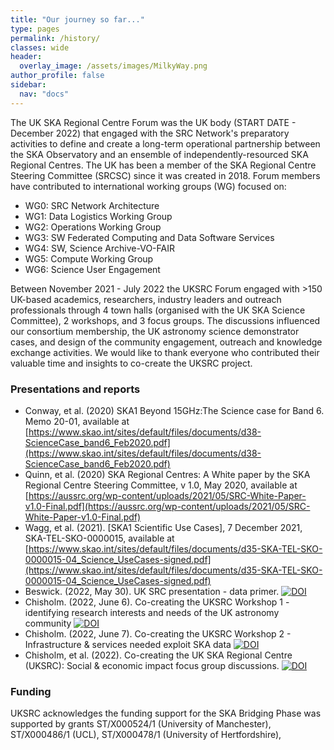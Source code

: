 ```yaml
---
title: "Our journey so far..."
type: pages
permalink: /history/
classes: wide
header:
  overlay_image: /assets/images/MilkyWay.png
author_profile: false
sidebar: 
  nav: "docs"
---
```

The UK SKA Regional Centre Forum was the UK body (START DATE - December 2022) that engaged with the SRC Network's preparatory activities to define and create a long-term operational partnership between the SKA Observatory and an ensemble of independently-resourced SKA Regional Centres. The UK has been a member of the SKA Regional Centre Steering Committee (SRCSC) since it was created in 2018. Forum members have contributed to international working groups (WG) focused on:
* WG0: SRC Network Architecture	
* WG1: Data Logistics Working Group	 
* WG2: Operations Working Group	
* WG3: SW Federated Computing and Data Software Services	
* WG4: SW, Science Archive-VO-FAIR	 
* WG5: Compute Working Group
* WG6: Science User Engagement 
 
Between November 2021 - July 2022 the UKSRC Forum engaged with >150 UK-based academics, researchers, industry leaders and outreach professionals through 4 town halls (organised with the UK SKA Science Committee), 2 workshops, and 3 focus groups. The discussions influenced our consortium membership, the UK astronomy science demonstrator cases, and design of the community engagement, outreach and knowledge exchange activities. We would like to thank everyone who contributed their valuable time and insights to co-create the UKSRC project. 
### Presentations and reports ###
* Conway, et al. (2020) SKA1 Beyond 15GHz:The Science case for Band 6. Memo 20-01, available at [https://www.skao.int/sites/default/files/documents/d38-ScienceCase_band6_Feb2020.pdf](https://www.skao.int/sites/default/files/documents/d38-ScienceCase_band6_Feb2020.pdf)
* Quinn, et al. (2020) SKA Regional Centres: A White paper by the SKA Regional Centre Steering Committee, v 1.0, May 2020, available at [https://aussrc.org/wp-content/uploads/2021/05/SRC-White-Paper-v1.0-Final.pdf](https://aussrc.org/wp-content/uploads/2021/05/SRC-White-Paper-v1.0-Final.pdf)
* Wagg, et al. (2021). [SKA1 Scientific Use Cases], 7 December 2021, SKA-TEL-SKO-0000015, available at [https://www.skao.int/sites/default/files/documents/d35-SKA-TEL-SKO-0000015-04_Science_UseCases-signed.pdf](https://www.skao.int/sites/default/files/documents/d35-SKA-TEL-SKO-0000015-04_Science_UseCases-signed.pdf)
* Beswick. (2022, May 30). UK SRC presentation - data primer. [![DOI](https://zenodo.org/badge/DOI/10.5281/zenodo.6594725.svg)](https://doi.org/10.5281/zenodo.6594725)
* Chisholm. (2022, June 6). Co-creating the UKSRC Workshop 1 - identifying research interests and needs of the UK astronomy community [![DOI](https://zenodo.org/badge/DOI/10.5281/zenodo.6616630.svg)](https://doi.org/10.5281/zenodo.6616630)
* Chisholm. (2022, June 7). Co-creating the UKSRC Workshop 2 - Infrastructure & services needed exploit SKA data [![DOI](https://zenodo.org/badge/DOI/10.5281/zenodo.6619758.svg)](https://doi.org/10.5281/zenodo.6619758)
* Chisholm, et al. (2022). Co-creating the UK SKA Regional Centre (UKSRC): Social & economic impact focus group discussions. [![DOI](https://zenodo.org/badge/DOI/10.5281/zenodo.6850791.svg)](https://doi.org/10.5281/zenodo.6850791)

### Funding ###

UKSRC acknowledges the funding support for the SKA Bridging Phase was supported by grants ST/X000524/1 (University of Manchester), ST/X000486/1 (UCL), ST/X000478/1 (University of Hertfordshire), 

 


 
